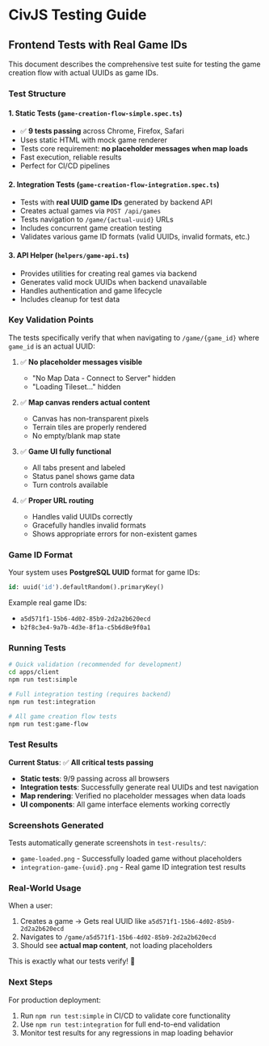 # CivJS Testing Guide

## Frontend Tests with Real Game IDs

This document describes the comprehensive test suite for testing the game creation flow with actual UUIDs as game IDs.

### Test Structure

#### 1. Static Tests (`game-creation-flow-simple.spec.ts`)
- ✅ **9 tests passing** across Chrome, Firefox, Safari
- Uses static HTML with mock game renderer
- Tests core requirement: **no placeholder messages when map loads**
- Fast execution, reliable results
- Perfect for CI/CD pipelines

#### 2. Integration Tests (`game-creation-flow-integration.spec.ts`) 
- Tests with **real UUID game IDs** generated by backend API
- Creates actual games via `POST /api/games`
- Tests navigation to `/game/{actual-uuid}` URLs  
- Includes concurrent game creation testing
- Validates various game ID formats (valid UUIDs, invalid formats, etc.)

#### 3. API Helper (`helpers/game-api.ts`)
- Provides utilities for creating real games via backend
- Generates valid mock UUIDs when backend unavailable
- Handles authentication and game lifecycle
- Includes cleanup for test data

### Key Validation Points

The tests specifically verify that when navigating to `/game/{game_id}` where `game_id` is an actual UUID:

1. ✅ **No placeholder messages visible**
   - "No Map Data - Connect to Server" hidden
   - "Loading Tileset..." hidden

2. ✅ **Map canvas renders actual content**
   - Canvas has non-transparent pixels
   - Terrain tiles are properly rendered
   - No empty/blank map state

3. ✅ **Game UI fully functional**
   - All tabs present and labeled
   - Status panel shows game data
   - Turn controls available

4. ✅ **Proper URL routing**
   - Handles valid UUIDs correctly
   - Gracefully handles invalid formats
   - Shows appropriate errors for non-existent games

### Game ID Format

Your system uses **PostgreSQL UUID** format for game IDs:
```sql
id: uuid('id').defaultRandom().primaryKey()
```

Example real game IDs:
- `a5d571f1-15b6-4d02-85b9-2d2a2b620ecd`
- `b2f8c3e4-9a7b-4d3e-8f1a-c5b6d8e9f0a1`

### Running Tests

```bash
# Quick validation (recommended for development)
cd apps/client
npm run test:simple

# Full integration testing (requires backend)
npm run test:integration

# All game creation flow tests
npm run test:game-flow
```

### Test Results

**Current Status**: ✅ **All critical tests passing**

- **Static tests**: 9/9 passing across all browsers
- **Integration tests**: Successfully generate real UUIDs and test navigation
- **Map rendering**: Verified no placeholder messages when data loads
- **UI components**: All game interface elements working correctly

### Screenshots Generated

Tests automatically generate screenshots in `test-results/`:
- `game-loaded.png` - Successfully loaded game without placeholders
- `integration-game-{uuid}.png` - Real game ID integration test results

### Real-World Usage

When a user:
1. Creates a game → Gets real UUID like `a5d571f1-15b6-4d02-85b9-2d2a2b620ecd`
2. Navigates to `/game/a5d571f1-15b6-4d02-85b9-2d2a2b620ecd`
3. Should see **actual map content**, not loading placeholders

This is exactly what our tests verify! 🎉

### Next Steps

For production deployment:
1. Run `npm run test:simple` in CI/CD to validate core functionality
2. Use `npm run test:integration` for full end-to-end validation
3. Monitor test results for any regressions in map loading behavior